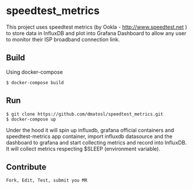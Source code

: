 # speedtest_metrics

This project uses speedtest metrics (by Ookla - http://www.speedtest.net ) to store data in InfluxDB and plot into Grafana Dashboard to allow any user to monitor their ISP broadband connection link.

## Build

Using docker-compose

    $ docker-compose build 


## Run

    $ git clone https://github.com/dmatosl/speedtest_metrics.git 
    $ docker-compose up

Under the hood it will spin up influxdb, grafana official containers and speedtest-metrics app container, import influxdb datasource and the dashboard to grafana and start collecting metrics and record into InfluxDB. It will collect metrics respecting $SLEEP (environment variable).



## Contribute
    Fork, Edit, Test, submit you MR
